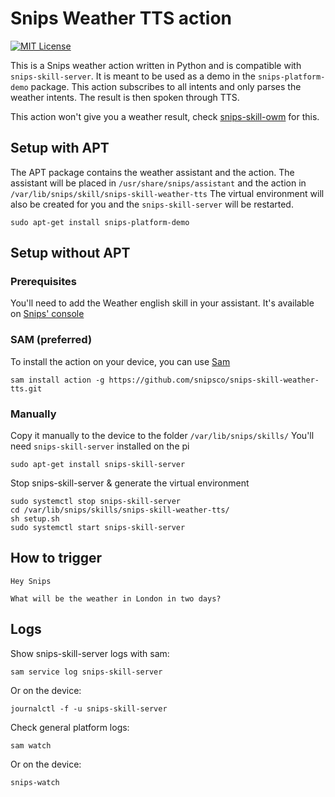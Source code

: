 # Snips Weather TTS action
[![MIT License](https://img.shields.io/badge/license-MIT-blue.svg)](https://raw.githubusercontent.com/snipsco/snips-skill-owm/master/LICENSE.txt)

This is a Snips weather action written in Python and is compatible with `snips-skill-server`.
It is meant to be used as a demo in the `snips-platform-demo` package.
This action subscribes to all intents and only parses the weather intents. The result is then spoken through TTS.

This action won't give you a weather result, check [snips-skill-owm](https://github.com/snipsco/snips-skill-owm) for this.

## Setup with APT

The APT package contains the weather assistant and the action.
The assistant will be placed in `/usr/share/snips/assistant` and the action in `/var/lib/snips/skill/snips-skill-weather-tts`
The virtual environment will also be created for you and the `snips-skill-server` will be restarted.

`sudo apt-get install snips-platform-demo`


## Setup without APT
### Prerequisites

You'll need to add the Weather english skill in your assistant. It's available on [Snips' console](https://console.snips.ai)

### SAM (preferred)
To install the action on your device, you can use [Sam](https://snips.gitbook.io/getting-started/installation)

`sam install action -g https://github.com/snipsco/snips-skill-weather-tts.git`

### Manually

Copy it manually to the device to the folder `/var/lib/snips/skills/`
You'll need `snips-skill-server` installed on the pi

`sudo apt-get install snips-skill-server`

Stop snips-skill-server & generate the virtual environment
```
sudo systemctl stop snips-skill-server
cd /var/lib/snips/skills/snips-skill-weather-tts/
sh setup.sh
sudo systemctl start snips-skill-server
```

## How to trigger

`Hey Snips`

`What will be the weather in London in two days?`

## Logs
Show snips-skill-server logs with sam:

`sam service log snips-skill-server`

Or on the device:

`journalctl -f -u snips-skill-server`

Check general platform logs:

`sam watch`

Or on the device:

`snips-watch`
